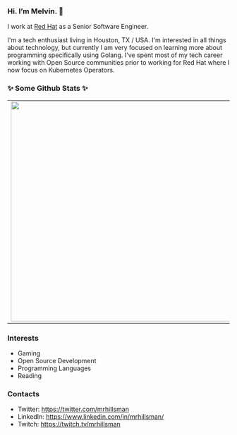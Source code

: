 ### Hi. I’m Melvin. 👋


I work at [Red Hat](https://www.redhat.com) as a Senior Software Engineer.

I'm a tech enthusiast living in Houston, TX / USA. I'm interested in all things about technology, but currently I am very focused on learning more about programming specifically using Golang. I've spent most of my tech career working with Open Source communities prior to working for Red Hat where I now focus on Kubernetes Operators.


### ✨ Some Github Stats ✨
<center>
<table border="0" cellspacing="0" cellpadding="0">
  <tr>
      <td><img width="500px" align="left" src="https://github-readme-stats.vercel.app/api?username=mrhillsman&theme=dracula&show_icons=true&count_private=true" /></td>
      <td><img width="360px" align="left" src="https://github-readme-stats.vercel.app/api/top-langs/?username=mrhillsman&layout=compact&theme=dracula&langs_count=10&count_private=true" /></td>

  </tr>  
</table>
</center>

### Interests

* Gaming
* Open Source Development
* Programming Languages
* Reading

### Contacts

* Twitter: https://twitter.com/mrhillsman
* LinkedIn: https://www.linkedin.com/in/mrhillsman/
* Twitch: https://twitch.tv/mrhillsman

<!--
**mrhillsman/mrhillsman** is a ✨ _special_ ✨ repository because its `README.md` (this file) appears on your GitHub profile.
-->
